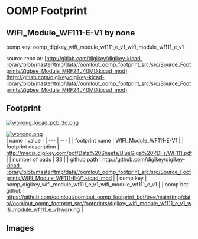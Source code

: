# OOMP Footprint  
## WIFI_Module_WF111-E-V1  by none  
  
oomp key: oomp_digikey_wifi_module_wf111_e_v1_wifi_module_wf111_e_v1  
  
source repo at: [http://gitlab.com/digikey/digikey-kicad-library/blob/master/tmp/data//oomlout_oomp_footprint_src/src/Source_Footprints/Zigbee_Module_MRF24J40MD.kicad_mod](http://gitlab.com/digikey/digikey-kicad-library/blob/master/tmp/data//oomlout_oomp_footprint_src/src/Source_Footprints/Zigbee_Module_MRF24J40MD.kicad_mod)  
## Footprint  
  
[![working_kicad_pcb_3d.png](working_kicad_pcb_3d_600.png)](working_kicad_pcb_3d.png)  
  
[![working.png](working_600.png)](working.png)  
| name | value | 
| --- | --- | 
| footprint name | WIFI_Module_WF111-E-V1 | 
| footprint description | http://media.digikey.com/pdf/Data%20Sheets/BlueGiga%20PDFs/WF111.pdf | 
| number of pads | 33 | 
| github path | http://github.com/digikey/digikey-kicad-library/blob/master/tmp/data//oomlout_oomp_footprint_src/src/Source_Footprints/WIFI_Module_WF111-E-V1.kicad_mod | 
| oomp key | oomp_digikey_wifi_module_wf111_e_v1_wifi_module_wf111_e_v1 | 
| oomp bot github | https://github.com/oomlout/oomlout_oomp_footprint_bot/tree/main/tmp/data//oomlout_oomp_footprint_src/footprints/digikey_wifi_module_wf111_e_v1_wifi_module_wf111_e_v1/working | 
## Images  
